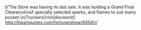 b'The Store was having its last sale. It was holding a Grand Final Clearance\nof specially selected sparks, and flames to suit every pocket.\n(Truckers)\n\n[discworld] http://iheartquotes.com/fortune/show/6354\n'